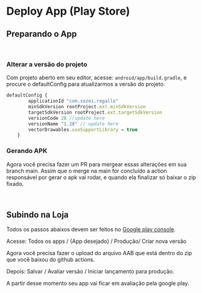 # Deploy App (Play Store)

## Preparando o App
<br />

### Alterar a versão do projeto
Com projeto aberto em seu editor, acesse: `android/app/build.gradle`, e procure o defaultConfig para atualizarmos a versão do projeto.

```js
defaultConfig {
        applicationId "com.sozei.regallo"
        minSdkVersion rootProject.ext.minSdkVersion
        targetSdkVersion rootProject.ext.targetSdkVersion
        versionCode 28 //update here
        versionName "1.28" // update here
        vectorDrawables.useSupportLibrary = true
    }
```

### Gerando APK

Agora você precisa fazer um PR para mergear essas alterações em sua branch main.
Assim que o merge na main for concluído a action responsável por gerar o apk vai rodar, e quando ela finalizar só baixar o zip fixado.

<br />

## Subindo na Loja
Todos os passos abaixos devem ser feitos no
[Google play console](https://play.google.com/console/).

Acesse:
Todos os apps / {App desejado} / Produção/ Criar nova versão

Agora você precisa fazer o upload do arquivo AAB que está dentro do zip que você baixou do github actions.

Depois:
Salvar / Avaliar versão / Iniciar lançamento para produção.

A partir desse momento seu app vai ficar em avaliação pela google play.